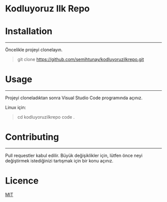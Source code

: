 # Kodluyoruz Ilk Repo

# Installation
---
Öncelikle projeyi clonelayın.
> git clone https://github.com/semihtunay/kodluyoruzilkrepo.git

# Usage
---
Projeyi cloneladıktan sonra Visual Studio Code programında açınız.

Linux için:

> cd kodluyoruzilkrepo
code .

# Contributing
---
Pull requestler kabul edilir. Büyük değişiklikler için, lütfen önce neyi değiştirmek istediğinizi tartışmak için bir konu açınız.

# Licence

[MIT](https://choosealicense.com/licenses/mit/)







